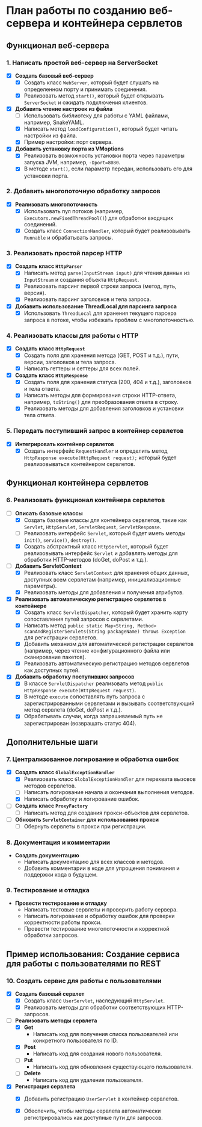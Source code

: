 # План работы по созданию веб-сервера и контейнера сервлетов

## Функционал веб-сервера

### 1. Написать простой веб-сервер на ServerSocket
- [x] **Создать базовый веб-сервер**
  - [x] Создать класс `WebServer`, который будет слушать на определенном порту и принимать соединения.
  - [x] Реализовать метод `start()`, который будет открывать `ServerSocket` и ожидать подключения клиентов.
- [x] **Добавить чтение настроек из файла**
  - [ ] Использовать библиотеку для работы с YAML файлами, например, SnakeYAML.
  - [x] Написать метод `loadConfiguration()`, который будет читать настройки из файла.
  - [x] Пример настройки: порт сервера.
- [x] **Добавить установку порта из VMoptions**
  - [x] Реализовать возможность установки порта через параметры запуска JVM, например, `-Dport=8080`.
  - [x] В методе `start()`, если параметр передан, использовать его для установки порта.

### 2. Добавить многопоточную обработку запросов
- [x] **Реализовать многопоточность**
  - [x] Использовать пул потоков (например, `Executors.newFixedThreadPool()`) для обработки входящих соединений.
  - [x] Создать класс `ConnectionHandler`, который будет реализовывать `Runnable` и обрабатывать запросы.

### 3. Реализовать простой парсер HTTP
- [x] **Создать класс `HttpParser`**
  - [x] Написать метод `parse(InputStream input)` для чтения данных из `InputStream` и создания объекта `HttpRequest`.
  - [x] Реализовать парсинг первой строки запроса (метод, путь, версия).
  - [x] Реализовать парсинг заголовков и тела запроса.
- [x] **Добавить использование ThreadLocal для парсинга запроса**
  - [x] Использовать `ThreadLocal` для хранения текущего парсера запроса в потоке, чтобы избежать проблем с многопоточностью.

### 4. Реализовать классы для работы с HTTP
- [x] **Создать класс `HttpRequest`**
  - [x] Создать поля для хранения метода (GET, POST и т.д.), пути, версии, заголовков и тела запроса.
  - [x] Написать геттеры и сеттеры для всех полей.
- [x] **Создать класс `HttpResponse`**
  - [x] Создать поля для хранения статуса (200, 404 и т.д.), заголовков и тела ответа.
  - [x] Написать методы для формирования строки HTTP-ответа, например, `toString()` для преобразования ответа в строку.
  - [x] Реализовать методы для добавления заголовков и установки тела ответа.

### 5. Передать поступивший запрос в контейнер сервлетов
- [x] **Интегрировать контейнер сервлетов**
  - [x] Создать интерфейс `RequestHandler` и определить метод `HttpResponse execute(HttpRequest request);` который будет реализовываться контейнером сервлетов.

## Функционал контейнера сервлетов

### 6. Реализовать функционал контейнера сервлетов
- [ ] **Описать базовые классы**
  - [x] Создать базовые классы для контейнера сервлетов, такие как `Servlet`, `HttpServlet`, `ServletRequest`, `ServletResponse`.
  - [ ] Реализовать интерфейс `Servlet`, который будет иметь методы `init()`, `service()`, `destroy()`.
  - [x] Создать абстрактный класс `HttpServlet`, который будет реализовывать интерфейс `Servlet` и добавлять методы для обработки HTTP-методов (doGet, doPost и т.д.).
- [ ] **Добавить ServletContext**
  - [x] Реализовать класс `ServletContext` для хранения общих данных, доступных всем сервлетам (например, инициализационные параметры).
  - [x] Реализовать методы для добавления и получения атрибутов.
- [x] **Реализовать автоматическую регистрацию сервлетов в контейнере**
  - [x] Создать класс `ServletDispatcher`, который будет хранить карту сопоставления путей запросов с сервлетами.
  - [x] Написать метод `public static Map<String, Method> scanAndRegisterServlets(String packageName) throws Exception` для регистрации сервлетов.
  - [x]  Добавить механизм для автоматической регистрации сервлетов (например, через чтение конфигурационного файла или сканирование пакетов).
  - [x] Реализовать автоматическую регистрацию методов сервлетов как доступных путей.
- [x] **Добавить обработку поступивших запросов**
  - [x] В классе `ServletDispatcher` реализовать метод `public HttpResponse execute(HttpRequest request)`.
  - [x] В методе `execute` сопоставлять путь запроса с зарегистрированными сервлетами и вызывать соответствующий метод сервлета (doGet, doPost и т.д.).
  - [x] Обрабатывать случаи, когда запрашиваемый путь не зарегистрирован (возвращать статус 404).

## Дополнительные шаги

### 7. Централизованное логирование и обработка ошибок
- [x] **Создать класс `GlobalExceptionHandler`**
  - [x] Реализовать класс `GlobalExceptionHandler` для перехвата вызовов методов сервлетов.
  - [ ] Написать логирование начала и окончания выполнения методов.
  - [x] Написать обработку и логирование ошибок.
- [ ] **Создать класс `ProxyFactory`**
  - [ ] Написать метод для создания прокси-объектов для сервлетов.
- [ ] **Обновить `ServletContainer` для использования прокси**
  - [ ] Обернуть сервлеты в прокси при регистрации.

### 8. Документация и комментарии
- **Создать документацию**
  - Написать документацию для всех классов и методов.
  - Добавить комментарии в коде для упрощения понимания и поддержки кода в будущем.

### 9. Тестирование и отладка
- **Провести тестирование и отладку**
  - Написать тестовые сервлеты и проверить работу сервера.
  - Написать логирование и обработку ошибок для проверки корректности работы прокси.
  - Провести тестирование многопоточности и корректной обработки запросов.

## Пример использования: Создание сервиса для работы с пользователями по REST

### 10. Создать сервис для работы с пользователями
- [x] **Создать базовый сервлет**
  - [x] Создать класс `UserServlet`, наследующий `HttpServlet`.
  - [x] Реализовать методы для обработки соответствующих HTTP-запросов.
- [ ] **Реализовать методы сервлета**
  -[x] **Get**
    - Написать код для получения списка пользователей или конкретного пользователя по ID.
  - [x] **Post**
    - Написать код для создания нового пользователя.
  - [ ] **Put**
    - Написать код для обновления существующего пользователя.
  - [ ] **Delete**
    - Написать код для удаления пользователя.
- [x] **Регистрация сервлета**
  - [x] Добавить регистрацию `UserServlet` в контейнер сервлетов.
  - [x] Обеспечить, чтобы методы сервлета автоматически регистрировались как доступные пути для запросов.

        